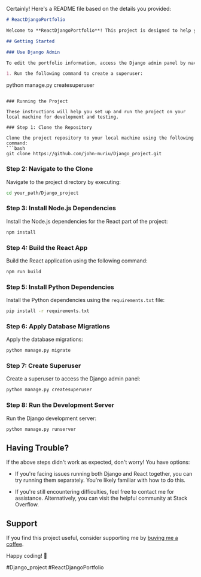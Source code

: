 Certainly! Here's a README file based on the details you provided:

```markdown
# ReactDjangoPortfolio

Welcome to **ReactDjangoPortfolio**! This project is designed to help you set up and manage a portfolio using a combination of React and Django. Follow the steps below to get started.

## Getting Started

### Use Django Admin

To edit the portfolio information, access the Django admin panel by navigating to `/admin` in your application. You'll need to create a superuser account to log in:

1. Run the following command to create a superuser:
   ```
   python manage.py createsuperuser
   ```

### Running the Project

These instructions will help you set up and run the project on your local machine for development and testing.

### Step 1: Clone the Repository

Clone the project repository to your local machine using the following command:
```bash
git clone https://github.com/john-muriu/Django_project.git
```

### Step 2: Navigate to the Clone

Navigate to the project directory by executing:
```bash
cd your_path/Django_project
```

### Step 3: Install Node.js Dependencies

Install the Node.js dependencies for the React part of the project:
```bash
npm install
```

### Step 4: Build the React App

Build the React application using the following command:
```bash
npm run build
```

### Step 5: Install Python Dependencies

Install the Python dependencies using the `requirements.txt` file:
```bash
pip install -r requirements.txt
```

### Step 6: Apply Database Migrations

Apply the database migrations:
```bash
python manage.py migrate
```

### Step 7: Create Superuser

Create a superuser to access the Django admin panel:
```bash
python manage.py createsuperuser
```

### Step 8: Run the Development Server

Run the Django development server:
```bash
python manage.py runserver
```

## Having Trouble?

If the above steps didn't work as expected, don't worry! You have options:

- If you're facing issues running both Django and React together, you can try running them separately. You're likely familiar with how to do this.

- If you're still encountering difficulties, feel free to contact me for assistance. Alternatively, you can visit the helpful community at Stack Overflow.

## Support

If you find this project useful, consider supporting me by [buying me a coffee](https://buymeacoffee.com/john-muriu).

Happy coding! 🚀

\#Django_project #ReactDjangoPortfolio
```
